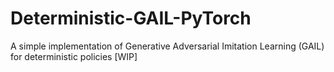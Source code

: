 # Deterministic-GAIL-PyTorch
A simple implementation of Generative Adversarial Imitation Learning (GAIL) for deterministic policies [WIP]
